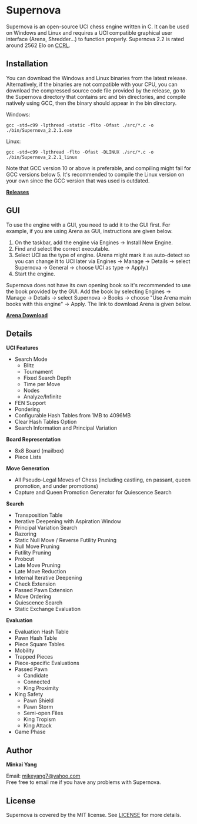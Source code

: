 # Supernova

Supernova is an open-source UCI chess engine written in C. It can be used on Windows and Linux and requires a UCI compatible graphical user interface (Arena, Shredder...) to function properly. Supernova 2.2 is rated around 2562 Elo on [CCRL](http://ccrl.chessdom.com/ccrl/404/).

Installation
------------
You can download the Windows and Linux binaries from the latest release. Alternatively, if the binaries are not compatible with your CPU, you can download the compressed source code file provided by the release, go to the Supernova directory that contains src and bin directories, and compile natively using GCC, then the binary should appear in the bin directory. 

Windows:
```
gcc -std=c99 -lpthread -static -flto -Ofast ./src/*.c -o ./bin/Supernova_2.2.1.exe
```

Linux:
```
gcc -std=c99 -lpthread -flto -Ofast -DLINUX ./src/*.c -o ./bin/Supernova_2.2.1_linux
```

Note that GCC version 10 or above is preferable, and compiling might fail for GCC versions below 5. It's recommended to compile the Linux version on your own since the GCC version that was used is outdated.

[**Releases**](https://github.com/MichaeltheCoder7/Supernova/releases)  

GUI
---
To use the engine with a GUI, you need to add it to the GUI first. 
For example, if you are using Arena as GUI, instructions are given below.

1. On the taskbar, add the engine via Engines -> Install New Engine. 
2. Find and select the correct executable.
3. Select UCI as the type of engine. 
(Arena might mark it as auto-detect so you can change it to UCI later via Engines -> Manage -> Details -> select Supernova -> General -> choose UCI as type -> Apply.)
4. Start the engine.

Supernova does not have its own opening book so it's recommended to use the book provided by the GUI. Add the book by selecting Engines -> Manage -> Details -> select Supernova -> Books -> choose "Use Arena main books with this engine" -> Apply. The link to download Arena is given below.

[**Arena Download**](http://www.playwitharena.de)

Details
-------
**UCI Features** 
* Search Mode
  * Blitz
  * Tournament
  * Fixed Search Depth
  * Time per Move
  * Nodes
  * Analyze/Infinite
* FEN Support
* Pondering  
* Configurable Hash Tables from 1MB to 4096MB  
* Clear Hash Tables Option
* Search Information and Principal Variation

**Board Representation**
* 8x8 Board (mailbox)
* Piece Lists

**Move Generation**  
* All Pseudo-Legal Moves of Chess (including castling, en passant, queen promotion, and under promotions)
* Capture and Queen Promotion Generator for Quiescence Search

**Search** 
* Transposition Table
* Iterative Deepening with Aspiration Window
* Principal Variation Search
* Razoring
* Static Null Move / Reverse Futility Pruning
* Null Move Pruning
* Futility Pruning
* Probcut
* Late Move Pruning
* Late Move Reduction
* Internal Iterative Deepening
* Check Extension
* Passed Pawn Extension
* Move Ordering
* Quiescence Search
* Static Exchange Evaluation

**Evaluation** 
* Evaluation Hash Table
* Pawn Hash Table
* Piece Square Tables
* Mobility
* Trapped Pieces
* Piece-specific Evaluations
* Passed Pawn
  * Candidate
  * Connected
  * King Proximity
* King Safety
  * Pawn Shield
  * Pawn Storm
  * Semi-open Files
  * King Tropism
  * King Attack
* Game Phase

Author
------
**Minkai Yang**  

Email: mikeyang7@yahoo.com  
Free free to email me if you have any problems with Supernova.

License
-------
Supernova is covered by the MIT license. See [LICENSE](https://github.com/MichaeltheCoder7/Supernova/blob/master/LICENSE) for more details.
